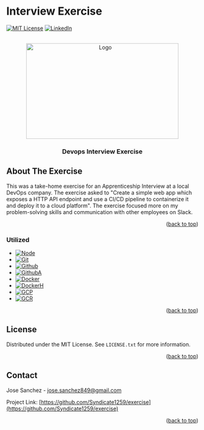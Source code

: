 # Interview Exercise
<!-- Original Template: https://github.com/othneildrew/Best-README-Template/ -->

<!-- PROJECT SHIELDS -->
<!--
*** I'm using markdown "reference style" links for readability.
*** Reference links are enclosed in brackets [ ] instead of parentheses ( ).
*** See the bottom of this document for the declaration of the reference variables
*** for contributors-url, forks-url, etc. This is an optional, concise syntax you may use.
*** https://www.markdownguide.org/basic-syntax/#reference-style-links

[![Contributors][contributors-shield]][contributors-url]
[![Forks][forks-shield]][forks-url]
[![Stargazers][stars-shield]][stars-url]
[![Issues][issues-shield]][issues-url]
-->
[![MIT License][license-shield]][license-url]
[![LinkedIn][linkedin-shield]][linkedin-url]



<!-- PROJECT LOGO -->
<br />
<div align="center">
  <a href="https://github.com/Syndicate1259/exercise">
    <img src="https://cdn.pixabay.com/photo/2018/02/12/13/58/devops-3148393_960_720.png" alt="Logo" width="400" height="250"> 
  </a>
  <!-- Image Source: https://pixabay.com/illustrations/devops-business-process-improvement-3148393/-->
  <h3 align="center">Devops Interview Exercise</h3>
</div>

<!-- ABOUT THE PROJECT -->
## About The Exercise

This was a take-home exercise for an Apprenticeship Interview at a local DevOps company. The exercise asked to "Create a simple web app which exposes a HTTP API endpoint and use a CI/CD pipeline to containerize it and deploy it to a cloud platform". The exercise focused more on my problem-solving skills and communication with other employees on Slack.

<p align="right">(<a href="#readme-top">back to top</a>)</p>

### Utilized

* [![Node][Node.js]][Node-url]
* [![Git][Git]][Git-url]
* [![Github][Github]][Github-url]
* [![GithubA][GithubA]][GithubA-url]
* [![Docker][Docker]][Docker-url]
* [![DockerH][DockerH]][DockerH-url]
* [![GCP][GCP]][GCP-url]
* [![GCR][GCR]][GCR-url]

<p align="right">(<a href="#readme-top">back to top</a>)</p>

<!-- LICENSE -->
## License

Distributed under the MIT License. See `LICENSE.txt` for more information.

<p align="right">(<a href="#readme-top">back to top</a>)</p>



<!-- CONTACT -->
## Contact

Jose Sanchez - jose.sanchez849@gmail.com

Project Link: [https://github.com/Syndicate1259/exercise](https://github.com/Syndicate1259/exercise)

<p align="right">(<a href="#readme-top">back to top</a>)</p>



<!-- MARKDOWN LINKS & IMAGES -->
<!-- https://www.markdownguide.org/basic-syntax/#reference-style-links -->
[license-shield]: https://img.shields.io/github/license/Syndicate1259/exercise.svg?style=for-the-badge
[license-url]:     https://github.com/Syndicate1259/exercise/blob/main/LICENSE.txt

[linkedin-shield]: https://img.shields.io/badge/-LinkedIn-black.svg?style=for-the-badge&logo=linkedin&colorB=555
[linkedin-url]: https://linkedin.com/in/jose-sanchez-9b7141140

[Github]: https://img.shields.io/badge/github-000000?style=for-the-badge&logo=github&logoColor=24292f
[Github-url]: https://github.org/

[Git]: https://img.shields.io/badge/git-000000?style=for-the-badge&logo=git
[Git-url]: https://github.org/

[GithubA]: https://img.shields.io/badge/github_actions-000000?style=for-the-badge&logo=githubactions
[GithubA-url]: https://github.org/

[Node.js]: https://img.shields.io/badge/node.js-000000?style=for-the-badge&logo=nodedotjs&logoColor=73aa63
[Node-url]: https://nodejs.org/

[Docker]: https://img.shields.io/badge/docker-000000?style=for-the-badge&logo=docker&logoColor=003f8c
[Docker-url]: https://docker.com/

[DockerH]: https://img.shields.io/badge/docker_hub-000000?style=for-the-badge&logo=docker
[DockerH-url]: https://hub.docker.com/

[GCP]: https://img.shields.io/badge/google_cloud-000000?style=for-the-badge&logo=googlecloud
[GCP-url]: https://cloud.google.com/

[GCR]: https://img.shields.io/badge/google_container_registry-000000?style=for-the-badge&logo=googlecloud
[GCR-url]: https://cloud.google.com/container-registry
